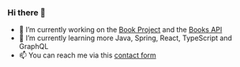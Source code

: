 ### Hi there 👋

- 🔭 I’m currently working on the [Book Project](https://github.com/Project-Books/book-project) and the [Books API](https://github.com/Project-Books/books-api)
- 🌱 I’m currently learning more Java, Spring, React, TypeScript and GraphQL
- 📫 You can reach me via this [contact form](https://karan648584.typeform.com/to/nJWxDDeL)
